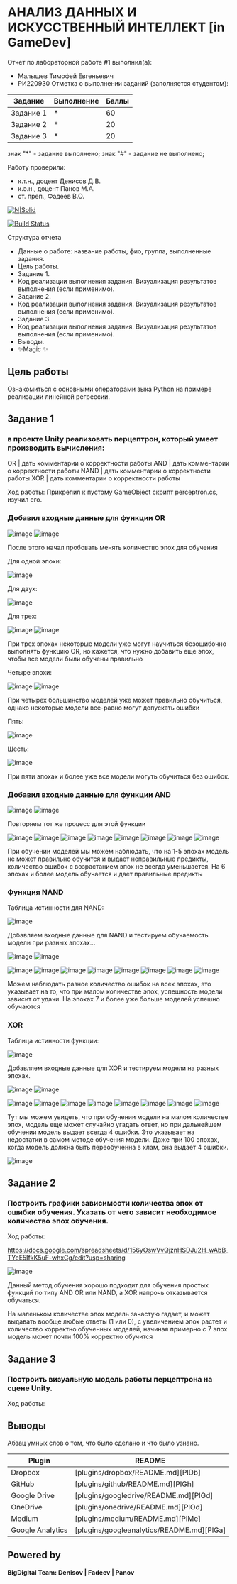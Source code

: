 # АНАЛИЗ ДАННЫХ И ИСКУССТВЕННЫЙ ИНТЕЛЛЕКТ [in GameDev]
Отчет по лабораторной работе #1 выполнил(а):
- Малышев Тимофей Евгеньевич
- РИ220930
Отметка о выполнении заданий (заполняется студентом):

| Задание | Выполнение | Баллы |
| ------ | ------ | ------ |
| Задание 1 | * | 60 |
| Задание 2 | * | 20 |
| Задание 3 | * | 20 |

знак "*" - задание выполнено; знак "#" - задание не выполнено;

Работу проверили:
- к.т.н., доцент Денисов Д.В.
- к.э.н., доцент Панов М.А.
- ст. преп., Фадеев В.О.

[![N|Solid](https://cldup.com/dTxpPi9lDf.thumb.png)](https://nodesource.com/products/nsolid)

[![Build Status](https://travis-ci.org/joemccann/dillinger.svg?branch=master)](https://travis-ci.org/joemccann/dillinger)

Структура отчета

- Данные о работе: название работы, фио, группа, выполненные задания.
- Цель работы.
- Задание 1.
- Код реализации выполнения задания. Визуализация результатов выполнения (если применимо).
- Задание 2.
- Код реализации выполнения задания. Визуализация результатов выполнения (если применимо).
- Задание 3.
- Код реализации выполнения задания. Визуализация результатов выполнения (если применимо).
- Выводы.
- ✨Magic ✨

## Цель работы
Ознакомиться с основными операторами зыка Python на примере реализации линейной регрессии.

## Задание 1
### в проекте Unity реализовать перцептрон, который умеет производить вычисления:
OR | дать комментарии о корректности работы
AND | дать комментарии о корректности работы
NAND | дать комментарии о корректности работы
XOR | дать комментарии о корректности работы

Ход работы:
Прикрепил к пустому GameObject скрипт perceptron.cs, изучил его. 

### Добавил входные данные для функции OR
![image](https://github.com/Slry1/AD/assets/129071869/ddd09606-a659-4eca-b9a5-95e31dcd4497)
![image](https://github.com/Slry1/AD/assets/129071869/d87f7300-799b-4227-b1da-c8d13d99eb2d)

После этого начал пробовать менять количество эпох для обучения

Для одной эпохи:

![image](https://github.com/Slry1/AD/assets/129071869/d3831170-bc55-43fb-93ec-e01cd6d16cd6)

Для двух:

![image](https://github.com/Slry1/AD/assets/129071869/50447eb6-dc51-4981-8867-9bf6ff34f965)

Для трех:

![image](https://github.com/Slry1/AD/assets/129071869/384b40c1-6396-41c0-ade5-0231bbfe1c14)
![image](https://github.com/Slry1/AD/assets/129071869/f45c862a-c3ce-4d2c-813b-8b0276117d63)

При трех эпохах некоторые модели уже могут научиться безошибочно выполнять функцию OR, но кажется, что нужно добавить еще эпох, чтобы все модели были обучены правильно

Четыре эпохи:

![image](https://github.com/Slry1/AD/assets/129071869/c37a3add-5842-4d80-aeba-9e9b21b7f007)
![image](https://github.com/Slry1/AD/assets/129071869/18b319a1-0102-46aa-9a08-dc6dfadf0031)

При четырех большинство моделей уже может правильно обучиться, однако некоторые модели все-равно могут допускать ошибки

Пять:

![image](https://github.com/Slry1/AD/assets/129071869/b1fac503-4d48-478b-9527-f2ff266e2c77)

Шесть:

![image](https://github.com/Slry1/AD/assets/129071869/1ff06acb-f06f-409d-8b23-2dca7d0035b4)

При пяти эпохах и более уже все модели могуть обучиться без ошибок.

### Добавил входные данные для функции AND

![image](https://github.com/Slry1/AD/assets/129071869/3b808f61-1b5c-4455-b297-df4972df3cfd)
![image](https://github.com/Slry1/AD/assets/129071869/0ae700d8-7518-496a-a4dc-38bf9b70002c)

Повторяем тот же процесс для этой функции

![image](https://github.com/Slry1/AD/assets/129071869/c6167a10-b38f-4cd3-b728-94fa25903ac1)
![image](https://github.com/Slry1/AD/assets/129071869/7b36d038-1518-4990-940c-4ce7360a16f7)
![image](https://github.com/Slry1/AD/assets/129071869/7b877f10-f107-4c5f-b85b-ab9912fda557)
![image](https://github.com/Slry1/AD/assets/129071869/811781dc-32c7-4d37-abb0-5e2ea68ab09a)
![image](https://github.com/Slry1/AD/assets/129071869/470a39f9-e24a-46bb-bdb3-d1683167e16b)
![image](https://github.com/Slry1/AD/assets/129071869/ef1e1a27-fb64-4204-b091-0759125364b1)
![image](https://github.com/Slry1/AD/assets/129071869/b8dec21c-a38a-4443-a576-55f74b442ecb)
![image](https://github.com/Slry1/AD/assets/129071869/4f72ffb1-9fd6-4c35-808b-ce2a3ca787cf)

При обучении моделей мы можем наблюдать, что на 1-5 эпохах модель не может правильно обучится и выдает неправильные предикты, количество ошибок с возрастанием эпох не всегда уменьшается. На 6 эпохах и более модель обучается и дает правильные предикты

### Функция NAND
Таблица истинности для NAND:

![image](https://github.com/Slry1/AD/assets/129071869/af7b10f9-2da5-4cfa-bde6-353ae6f36a30)

Добавляем входные данные для NAND и тестируем обучаемость модели при разных эпохах...

![image](https://github.com/Slry1/AD/assets/129071869/eb4ebeb5-7eab-4015-ae02-700da1dc68ee)
![image](https://github.com/Slry1/AD/assets/129071869/edfa3d50-46ed-423c-8a84-9ea4f93ea48a)

![image](https://github.com/Slry1/AD/assets/129071869/476e69a9-2d33-42a7-8247-a67dfdf8ae1a)
![image](https://github.com/Slry1/AD/assets/129071869/f0c5f7f8-bba3-470f-95f2-95962f16704d)
![image](https://github.com/Slry1/AD/assets/129071869/b762965d-5d0c-449f-8122-92d419ba8006)
![image](https://github.com/Slry1/AD/assets/129071869/701eca47-7482-4e9d-824c-dc2e42e369d0)
![image](https://github.com/Slry1/AD/assets/129071869/abac2d86-d656-41e9-9421-d7c3a4ef6243)
![image](https://github.com/Slry1/AD/assets/129071869/c61a1de4-bc6b-4f60-b3d4-dee88fef53b6)
![image](https://github.com/Slry1/AD/assets/129071869/741d92e1-b667-4c55-aa68-d6e65aa03de4)
![image](https://github.com/Slry1/AD/assets/129071869/73e8f63f-71dc-4d95-a0d0-49aa3255265e)

Можем наблюдать разное количество ошибок на всех эпохах, это указывает на то, что при малом количестве эпох, успешность модели зависит от удачи. На эпохах 7 и более уже больше моделей успешно обучаются 

### XOR

Таблица истинности функции:

![image](https://github.com/Slry1/AD/assets/129071869/31c4b3f8-359d-472e-bce5-16739c2cc4c0)

Добавляем входные данные для XOR и тестируем модели на разных эпохах.

![image](https://github.com/Slry1/AD/assets/129071869/07d5828a-cfdf-49f5-9981-d3cc04591eed)
![image](https://github.com/Slry1/AD/assets/129071869/a7b393e1-dbd5-45ff-881e-356930e333cc)

![image](https://github.com/Slry1/AD/assets/129071869/8f97ed5a-2dca-4db5-b3f1-18c5ef20cfad)
![image](https://github.com/Slry1/AD/assets/129071869/0beb2172-b550-435d-b206-ef1c7247fc10)
![image](https://github.com/Slry1/AD/assets/129071869/217147d2-b93a-4124-a5f4-28e50af3a913)
![image](https://github.com/Slry1/AD/assets/129071869/10764266-db6f-4ed6-bb08-e4a6d3e45df0)
![image](https://github.com/Slry1/AD/assets/129071869/40ca9624-79fa-4f62-9218-d4e1a8a249d8)
![image](https://github.com/Slry1/AD/assets/129071869/f981bd4e-2c0f-4331-9c49-9f0a5cfbdf89)
![image](https://github.com/Slry1/AD/assets/129071869/0b01a598-a810-432f-b874-8ea9236cb1f9)
![image](https://github.com/Slry1/AD/assets/129071869/a425d292-8b6e-469c-8a96-c5795037a902)

Тут мы можем увидеть, что при обучении модели на малом количестве эпох, модель еще может случайно угадать ответ, но при дальнейшем обучении модель выдает всегда 4 ошибки. Это указывает на недостатки в самом методе обучения модели. Даже при 100 эпохах, когда модель должна быть переобученна в хлам, она выдает 4 ошибки.

![image](https://github.com/Slry1/AD/assets/129071869/99cfde80-df0c-444f-b499-67543f2e7389)




## Задание 2
### Построить графики зависимости количества эпох от ошибки  обучения. Указать от чего зависит необходимое количество эпох обучения.
Ход работы:

https://docs.google.com/spreadsheets/d/156yOswVvQjznHSDJu2H_wAbB_TYeE5IfkK5uF-whxCg/edit?usp=sharing

![image](https://github.com/Slry1/AD/assets/129071869/5f15bef5-d699-42ef-84fa-09917eba995d)

Данный метод обучения хорошо подходит для обучения простых функций по типу AND OR или NAND, а XOR напрочь отказывается обучаться.

На маленьком количестве эпох модель зачастую гадает, и может выдавать вообще любые ответы (1 или 0), с увеличением эпох растет и количество корректно обученных моделей, начиная примерно с 7 эпох модель может почти 100% корректно обучится

## Задание 3
### Построить визуальную модель работы перцептрона на сцене Unity.

Ход работы:


## Выводы

Абзац умных слов о том, что было сделано и что было узнано.

| Plugin | README |
| ------ | ------ |
| Dropbox | [plugins/dropbox/README.md][PlDb] |
| GitHub | [plugins/github/README.md][PlGh] |
| Google Drive | [plugins/googledrive/README.md][PlGd] |
| OneDrive | [plugins/onedrive/README.md][PlOd] |
| Medium | [plugins/medium/README.md][PlMe] |
| Google Analytics | [plugins/googleanalytics/README.md][PlGa] |

## Powered by

**BigDigital Team: Denisov | Fadeev | Panov**

